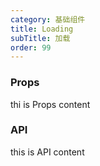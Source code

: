 ```yaml
---
category: 基础组件
title: Loading
subTitle: 加载
order: 99
---
```


### Props

thi is Props content

### API

this is API content